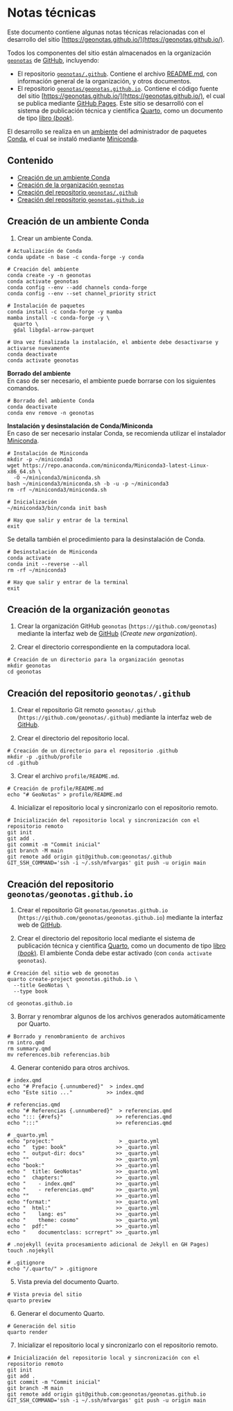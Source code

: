 # Notas técnicas
Este documento contiene algunas notas técnicas relacionadas con el desarrollo del sitio [https://geonotas.github.io/](https://geonotas.github.io/).

Todos los componentes del sitio están almacenados en la organización [`geonotas`](https://github.com/geonotas) de [GitHub](https://github.com), incluyendo:

- El repositorio [`geonotas/.github`](https://github.com/geonotas/.github). Contiene el archivo [README.md](https://github.com/geonotas/.github/blob/main/profile/README.md), con información general de la organización, y otros documentos.
- El repositorio [`geonotas/geonotas.github.io`](https://github.com/geonotas/geonotas.github.io). Contiene el código fuente del sitio [https://geonotas.github.io/](https://geonotas.github.io/), el cual se publica mediante [GitHub Pages](https://pages.github.com/). Este sitio se desarrolló con el sistema de publicación técnica y científica [Quarto](https://quarto.org/), como un documento de tipo [libro (*book*)](https://quarto.org/docs/books/).

El desarrollo se realiza en un [ambiente](https://conda.io/projects/conda/en/latest/user-guide/concepts/environments.html) del administrador de paquetes [Conda](https://docs.conda.io), el cual se instaló mediante [Miniconda](https://docs.conda.io/projects/miniconda).

## Contenido
- [Creación de un ambiente Conda](#creaci%C3%B3n-de-un-ambiente-conda)
- [Creación de la organización `geonotas`](#creaci%C3%B3n-de-la-organizaci%C3%B3n-geonotas)
- [Creación del repositorio `geonotas/.github`](#creaci%C3%B3n-del-repositorio-geonotasgithub)
- [Creación del repositorio `geonotas.github.io`](#creaci%C3%B3n-del-repositorio-geonotasgeonotasgithubio)

## Creación de un ambiente Conda
1. Crear un ambiente Conda.
```shell
# Actualización de Conda
conda update -n base -c conda-forge -y conda

# Creación del ambiente
conda create -y -n geonotas
conda activate geonotas
conda config --env --add channels conda-forge
conda config --env --set channel_priority strict

# Instalación de paquetes
conda install -c conda-forge -y mamba
mamba install -c conda-forge -y \
  quarto \
  gdal libgdal-arrow-parquet

# Una vez finalizada la instalación, el ambiente debe desactivarse y activarse nuevamente
conda deactivate
conda activate geonotas
```

**Borrado del ambiente**  
En caso de ser necesario, el ambiente puede borrarse con los siguientes comandos.
```shell
# Borrado del ambiente Conda
conda deactivate
conda env remove -n geonotas
```

**Instalación y desinstalación de Conda/Miniconda**  
En caso de ser necesario instalar Conda, se recomienda utilizar el instalador [Miniconda](https://docs.conda.io/projects/miniconda/).
```shell
# Instalación de Miniconda
mkdir -p ~/miniconda3
wget https://repo.anaconda.com/miniconda/Miniconda3-latest-Linux-x86_64.sh \
  -O ~/miniconda3/miniconda.sh
bash ~/miniconda3/miniconda.sh -b -u -p ~/miniconda3
rm -rf ~/miniconda3/miniconda.sh

# Inicialización
~/miniconda3/bin/conda init bash

# Hay que salir y entrar de la terminal
exit
```

Se detalla también el procedimiento para la desinstalación de Conda.
```shell
# Desinstalación de Miniconda
conda activate
conda init --reverse --all
rm -rf ~/miniconda3

# Hay que salir y entrar de la terminal
exit
```

## Creación de la organización `geonotas`
1. Crear la organización GitHub `geonotas` (`https://github.com/geonotas`) mediante la interfaz web de [GitHub](https://github.com/) (*Create new organization*).

2. Crear el directorio correspondiente en la computadora local.
```shell
# Creación de un directorio para la organización geonotas
mkdir geonotas
cd geonotas
```

## Creación del repositorio `geonotas/.github`
1. Crear el repositorio Git remoto `geonotas/.github` (`https://github.com/geonotas/.github`) mediante la interfaz web de [GitHub](https://github.com/).

2. Crear el directorio del repositorio local.
```shell
# Creación de un directorio para el repositorio .github
mkdir -p .github/profile
cd .github
```

3. Crear el archivo `profile/README.md`.
```shell
# Creación de profile/README.md
echo "# GeoNotas" > profile/README.md
```

4. Inicializar el repositorio local y sincronizarlo con el repositorio remoto.
```shell
# Inicialización del repositorio local y sincronización con el repositorio remoto
git init
git add .
git commit -m "Commit inicial"
git branch -M main
git remote add origin git@github.com:geonotas/.github
GIT_SSH_COMMAND='ssh -i ~/.ssh/mfvargas' git push -u origin main
```

## Creación del repositorio `geonotas/geonotas.github.io`
1. Crear el repositorio Git `geonotas/geonotas.github.io` (`https://github.com/geonotas/geonotas.github.io`) mediante la interfaz web de [GitHub](https://github.com/).

2. Crear el directorio del repositorio local mediante el sistema de publicación técnica y científica [Quarto](https://quarto.org/), como un documento de tipo [libro (*book*)](https://quarto.org/docs/books/). El ambiente Conda debe estar activado (con `conda activate geonotas`).
```shell
# Creación del sitio web de geonotas
quarto create-project geonotas.github.io \
  --title GeoNotas \
  --type book

cd geonotas.github.io
```

3. Borrar y renombrar algunos de los archivos generados automáticamente por Quarto.
```shell
# Borrado y renombramiento de archivos
rm intro.qmd
rm summary.qmd
mv references.bib referencias.bib
```

4. Generar contenido para otros archivos.
```shell
# index.qmd
echo "# Prefacio {.unnumbered}"  > index.qmd
echo "Este sitio ..."           >> index.qmd

# referencias.qmd
echo "# Referencias {.unnumbered}"  > referencias.qmd
echo "::: {#refs}"                 >> referencias.qmd
echo ":::"                         >> referencias.qmd

# _quarto.yml
echo "project:"                     > _quarto.yml
echo "  type: book"                >> _quarto.yml
echo "  output-dir: docs"          >> _quarto.yml
echo ""                            >> _quarto.yml
echo "book:"                       >> _quarto.yml
echo "  title: GeoNotas"           >> _quarto.yml
echo "  chapters:"                 >> _quarto.yml
echo "    - index.qmd"             >> _quarto.yml
echo "    - referencias.qmd"       >> _quarto.yml
echo ""                            >> _quarto.yml
echo "format:"                     >> _quarto.yml
echo "  html:"                     >> _quarto.yml
echo "    lang: es"                >> _quarto.yml
echo "    theme: cosmo"            >> _quarto.yml
echo "  pdf:"                      >> _quarto.yml
echo "    documentclass: scrreprt" >> _quarto.yml

# .nojekyll (evita procesamiento adicional de Jekyll en GH Pages)
touch .nojekyll

# .gitignore
echo "/.quarto/" > .gitignore
```

5. Vista previa del documento Quarto.
```shell
# Vista previa del sitio
quarto preview
```

6. Generar el documento Quarto.
```shell
# Generación del sitio
quarto render
```

7. Inicializar el repositorio local y sincronizarlo con el repositorio remoto.
```shell
# Inicialización del repositorio local y sincronización con el repositorio remoto
git init
git add .
git commit -m "Commit inicial"
git branch -M main
git remote add origin git@github.com:geonotas/geonotas.github.io
GIT_SSH_COMMAND='ssh -i ~/.ssh/mfvargas' git push -u origin main
```